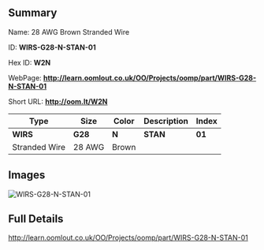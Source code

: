 

## Summary
 
Name: 28 AWG Brown Stranded Wire

ID: __WIRS-G28-N-STAN-01__

Hex ID: __W2N__

WebPage: __http://learn.oomlout.co.uk/OO/Projects/oomp/part/WIRS-G28-N-STAN-01__

Short URL: __http://oom.lt/W2N__


| Type   | Size   | Color   | Description   | Index   |    
| ----- | ------   | ------   | -----   | ----   |    
| __WIRS__   					| __G28__   					| __N__    						| __STAN__    					| __01__ |    
| Stranded Wire		| 28 AWG	| Brown		| 	| 	|

## Images
![WIRS-G28-N-STAN-01](http://oomlout.com/oomp-gen/parts/WIRS-G28-N-STAN-01/WIRS-G28-N-STAN-01_420.jpg)

## Full Details

 http://learn.oomlout.co.uk/OO/Projects/oomp/part/WIRS-G28-N-STAN-01

